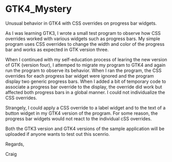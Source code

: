 # GTK4_Mystery
Unusual behavior in GTK4 with CSS overrides on progress bar widgets.

As I was learning GTK3, I wrote a small test program to observe how CSS overrides
worked with various widgets such as progress bars.  My simple program uses CSS
overrides to change the width and color of the progress bar and works as expected
in GTK version three.

When I continued with my self-education process of learing the new version of GTK
(version four), I attemped to migrate my program to GTK4 and again run the 
program to observe its behavior.  When I ran the program, the CSS overrides for
each progress bar widget were ignored and the program display two generic
progress bars.  When I added a bit of temporary code to associate a progress bar
override to the display, the override did work but affected both progress bars
in a global manner. I could not individualize the CSS overrides.

Strangely, I could apply a CSS override to a label widget and to the text of a
button widget in my GTK4 version of the program.  For some reason, the progress
bar widgets would not react to the individual cSS overrides.

Both the GTK3 version and GTK4 versions of the sample application will be
uploaded if anyone wants to test out this scenrio.

Regards,

Craig
